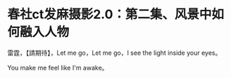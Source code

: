 # 春社ct发麻摄影2.0：第二集、风景中如何融入人物

雷霆，【請期待】，Let me go，Let me go，I see the light inside your eyes。

You make me feel like I'm awake。